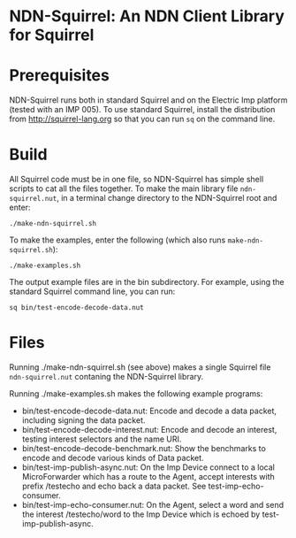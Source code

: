 NDN-Squirrel: An NDN Client Library for Squirrel
================================================

Prerequisites
=============

NDN-Squirrel runs both in standard Squirrel and on the Electric Imp platform
(tested with an IMP 005). To use standard Squirrel, install the distribution
from http://squirrel-lang.org so that you can run `sq` on the command line.

Build
=====

All Squirrel code must be in one file, so NDN-Squirrel has simple shell scripts
to cat all the files together. To make the main library file `ndn-squirrel.nut`,
in a terminal change directory to the NDN-Squirrel root and enter:

    ./make-ndn-squirrel.sh

To make the examples, enter the following (which also runs `make-ndn-squirrel.sh`):

    ./make-examples.sh

The output example files are in the bin subdirectory. For example, using the
standard Squirrel command line, you can run:

    sq bin/test-encode-decode-data.nut

Files
=====

Running ./make-ndn-squirrel.sh (see above) makes a single Squirrel file
`ndn-squirrel.nut` contaning the NDN-Squirrel library.

Running ./make-examples.sh makes the following example programs:

* bin/test-encode-decode-data.nut: Encode and decode a data packet, including signing the data packet.
* bin/test-encode-decode-interest.nut: Encode and decode an interest, testing interest selectors and the name URI.
* bin/test-encode-decode-benchmark.nut: Show the benchmarks to encode and decode various kinds of Data packet.
* bin/test-imp-publish-async.nut: On the Imp Device connect to a local MicroForwarder which has a route to the Agent, accept interests with prefix /testecho and echo back a data packet. See test-imp-echo-consumer.
* bin/test-imp-echo-consumer.nut: On the Agent, select a word and send the interest /testecho/word to the Imp Device which is echoed by test-imp-publish-async.
